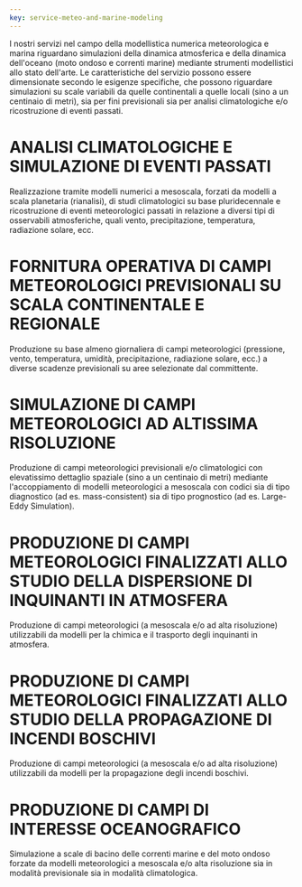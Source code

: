 ```yaml
---
key: service-meteo-and-marine-modeling
---
```


I nostri servizi nel campo della modellistica numerica meteorologica e marina riguardano simulazioni della dinamica atmosferica e della dinamica dell'oceano (moto ondoso e correnti marine) mediante strumenti modellistici allo stato dell'arte. Le caratteristiche del servizio possono essere dimensionate secondo le esigenze specifiche, che possono riguardare simulazioni su scale variabili da quelle continentali a quelle locali (sino a un centinaio di metri), sia per fini previsionali sia per analisi climatologiche e/o ricostruzione di eventi passati.

# ANALISI CLIMATOLOGICHE E SIMULAZIONE DI EVENTI PASSATI
Realizzazione tramite modelli numerici a mesoscala, forzati da modelli a scala planetaria (rianalisi), di studi climatologici su base pluridecennale e ricostruzione di eventi meteorologici passati in relazione a diversi tipi di osservabili atmosferiche, quali vento, precipitazione, temperatura, radiazione solare, ecc.

# FORNITURA OPERATIVA DI CAMPI METEOROLOGICI PREVISIONALI SU SCALA CONTINENTALE E REGIONALE
Produzione su base almeno giornaliera di campi meteorologici (pressione, vento, temperatura, umidità, precipitazione, radiazione solare, ecc.) a diverse scadenze previsionali su aree selezionate dal committente.

# SIMULAZIONE DI CAMPI METEOROLOGICI AD ALTISSIMA RISOLUZIONE
Produzione di campi meteorologici previsionali e/o climatologici con elevatissimo dettaglio spaziale (sino a un centinaio di metri) mediante l'accoppiamento di modelli meteorologici a mesoscala con codici sia di tipo diagnostico (ad es. mass-consistent) sia di tipo prognostico (ad es. Large-Eddy Simulation).

# PRODUZIONE DI CAMPI METEOROLOGICI FINALIZZATI ALLO STUDIO DELLA DISPERSIONE DI INQUINANTI IN ATMOSFERA
Produzione di campi meteorologici (a mesoscala e/o ad alta risoluzione) utilizzabili da modelli per la chimica e il trasporto degli inquinanti in atmosfera.

# PRODUZIONE DI CAMPI METEOROLOGICI FINALIZZATI ALLO STUDIO DELLA PROPAGAZIONE DI INCENDI BOSCHIVI
Produzione di campi meteorologici (a mesoscala e/o ad alta risoluzione) utilizzabili da modelli per la propagazione degli incendi boschivi.

# PRODUZIONE DI CAMPI DI INTERESSE OCEANOGRAFICO
Simulazione a scale di bacino delle correnti marine e del moto ondoso forzate da modelli meteorologici a mesoscala e/o alta risoluzione sia in modalità previsionale sia in modalità climatologica.